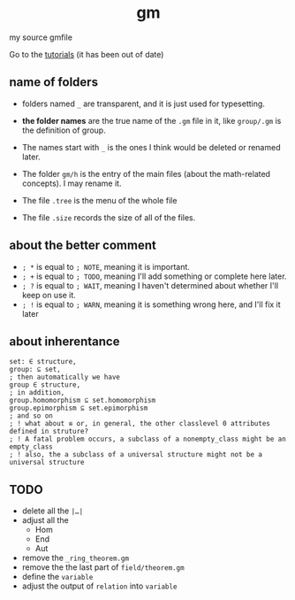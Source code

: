<h1> <center> gm </center> </h1>

my source gmfile

Go to the [tutorials](https://github.com/GiacomoZheng/gm/wiki) (it has been out of date)

## name of folders
* folders named `_` are transparent, and it is just used for typesetting.
<!-- * There should be no `.gm` file for it.  -->

* **the folder names** are the true name of the `.gm` file in it, like `group/.gm` is the definition of group.

* The names start with `_` is the ones I think would be deleted or renamed later.

* The folder `gm/h` is the entry of the main files (about the math-related concepts). I may rename it.

* The file `.tree` is the menu of the whole file

* The file `.size` records the size of all of the files.

## about the better comment
* `; *` is equal to `; NOTE`, meaning it is important.
* `; +` is equal to `; TODO`, meaning I'll add something or complete here later.
* `; ?` is equal to `; WAIT`, meaning I haven't determined about whether I'll keep on use it.
* `; !` is equal to `; WARN`, meaning it is something wrong here, and I'll fix it later

## about inherentance
```gm
set: ∈ structure,
group: ⊆ set,
; then automatically we have
group ∈ structure,
; in addition,
group.homomorphism ⊆ set.homomorphism
group.epimorphism ⊆ set.epimorphism
; and so on
; ! what about ≌ or, in general, the other classlevel 0 attributes defined in struture?
; ! A fatal problem occurs, a subclass of a nonempty_class might be an empty_class
; ! also, the a subclass of a universal structure might not be a universal structure
```

## TODO
* delete all the `|…|`
* adjust all the
    - Hom
    - End
    - Aut
* remove the `_ring_theorem.gm`
* remove the the last part of `field/theorem.gm`
* define the `variable`
* adjust the output of `relation` into `variable` 
